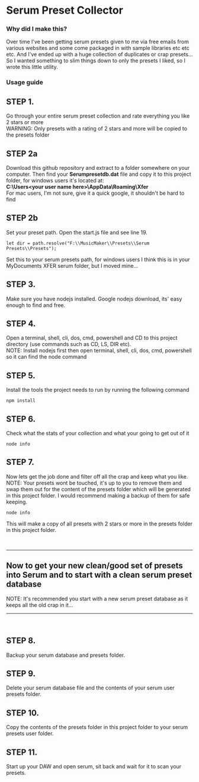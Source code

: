 # Serum Preset Collector

### Why did I make this?
Over time I've been getting serum presets given to me via free emails from various websites and some come packaged in with sample libraries etc etc etc. And I've ended up with a huge collection of duplicates or crap presets... So I wanted something to slim things down to only the presets I liked, so I wrote this little utility.

### Usage guide

## STEP 1.
Go through your entire serum preset collection and rate everything you like 2 stars or more
<br>WARNING: Only presets with a rating of 2 stars and more will be copied to the presets folder

## STEP 2a
Download this github repository and extract to a folder somewhere on your computer. Then find your <b>Serumpresetdb.dat</b> file and copy it to this project folder, for windows users it's located at:<br> <b>C:\Users\<your user name here>\AppData\Roaming\Xfer</b> <br>
For mac users, I'm not sure, give it a quick google, it shouldn't be hard to find

## STEP 2b
Set your preset path.
Open the start.js file and see line 19.
```
let dir = path.resolve("F:\\MusicMaker\\Presets\\Serum Presets\\Presets");
```
Set this to your serum presets path, for windows users I think this is in your MyDocuments XFER serum folder, but I moved mine...

## STEP 3.
Make sure you have nodejs installed. Google nodejs download, its' easy enough to find and free.

## STEP 4.
Open a terminal, shell, cli, dos, cmd, powershell and CD to this project directory (use commands such as CD, LS, DIR etc).<br> NOTE: Install nodejs first then open terminal, shell, cli, dos, cmd, powershell so it can find the node command

## STEP 5.
Install the tools the project needs to run by running the following command
```
npm install
```

## STEP 6.
Check what the stats of your collection and what your going to get out of it
```
node info
```

## STEP 7.
Now lets get the job done and filter off all the crap and keep what you like.<br>
NOTE: Your presets wont be touched, it's up to you to remove them and swap them out for the content of the presets folder which will be generated in this project folder. I would recommend making a backup of them for safe keeping.
```
node info
```
This will make a copy of all presets with 2 stars or more in the presets folder in this project folder.

<br>
<hr>

## Now to get your new clean/good set of presets into Serum and to start with a clean serum preset database
NOTE: It's recommended you start with a new serum preset database as it keeps all the old crap in it...

<hr>
<br>

## STEP 8.
Backup your serum database and presets folder.

## STEP 9.
Delete your serum database file and the contents of your serum user presets folder.

## STEP 10.
Copy the contents of the presets folder in this project folder to your serum presets user folder.

## STEP 11.
Start up your DAW and open serum, sit back and wait for it to scan your presets.